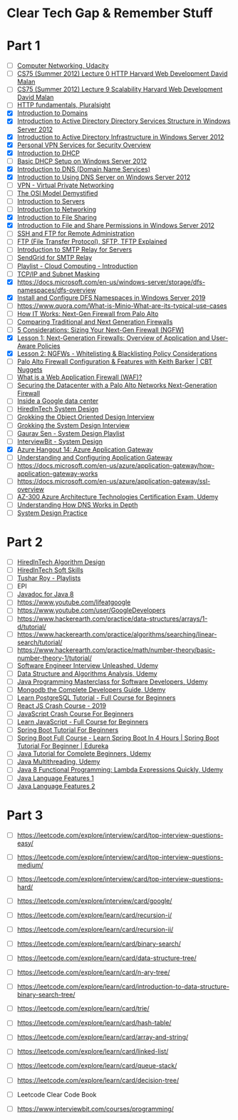 # Clear Tech Gap & Remember Stuff

# Part 1

- [ ] [Computer Networking, Udacity](https://www.udacity.com/course/computer-networking--ud436)
- [ ] [CS75 (Summer 2012) Lecture 0 HTTP Harvard Web Development David Malan](https://www.youtube.com/watch?v=8KuO4r5CHjM) 
- [ ] [CS75 (Summer 2012) Lecture 9 Scalability Harvard Web Development David Malan](https://www.youtube.com/watch?v=-W9F__D3oY4)
- [ ] [HTTP fundamentals, Pluralsight](https://app.pluralsight.com/library/courses/xhttp-fund/table-of-contents)
- [X] [Introduction to Domains](https://www.youtube.com/watch?v=ut_oLhMhJsY)
- [X] [Introduction to Active Directory Directory Services Structure in Windows Server 2012](https://www.youtube.com/watch?v=lFwek_OuYZ8)
- [X] [Introduction to Active Directory Infrastructure in Windows Server 2012](https://www.youtube.com/watch?v=hxgz7MR7MGQ)
- [X] [Personal VPN Services for Security Overview](https://www.youtube.com/watch?v=5e_gsGoNOf4)
- [X] [Introduction to DHCP](https://www.youtube.com/watch?v=g7mroO_BLD0)
- [ ] [Basic DHCP Setup on Windows Server 2012](https://www.youtube.com/watch?v=ZfsXh_LSkgE)
- [X] [Introduction to DNS (Domain Name Services)](https://www.youtube.com/watch?v=VwpP8PUzqLw)
- [X] [Introduction to Using DNS Server on Windows Server 2012](https://www.youtube.com/watch?v=6c3mwjjr3AQ)
- [ ] [VPN - Virtual Private Networking](https://www.youtube.com/watch?v=q4P4BjjXghQ)
- [ ] [The OSI Model Demystified](https://www.youtube.com/watch?v=HEEnLZV2wGI)
- [ ] [Introduction to Servers](https://www.youtube.com/watch?v=CDxaRfwzFrs)
- [ ] [Introduction to Networking](https://www.youtube.com/watch?v=rL8RSFQG8do)
- [X] [Introduction to File Sharing](https://www.youtube.com/watch?v=uFQhawnWOrI)
- [X] [Introduction to File and Share Permissions in Windows Server 2012](https://www.youtube.com/watch?v=fJHFmt6F0Rc)
- [ ] [SSH and FTP for Remote Administration](https://www.youtube.com/watch?v=o-W_mDGX1bY)
- [ ] [FTP (File Transfer Protocol), SFTP, TFTP Explained](https://www.youtube.com/watch?v=tOj8MSEIbfA)
- [ ] [Introduction to SMTP Relay for Servers](https://www.youtube.com/watch?v=iVJDZRLBWz8)
- [ ] [SendGrid for SMTP Relay](https://www.youtube.com/watch?v=zGId3nvTcj0)
- [ ] [Playlist - Cloud Computing - Introduction](https://www.youtube.com/playlist?list=PLJcaPjxegjBWWtJHeKzGTTa5JF4UrO2o_)
- [ ] [TCP/IP and Subnet Masking](https://www.youtube.com/watch?v=EkNq4TrHP_U)
- [X] https://docs.microsoft.com/en-us/windows-server/storage/dfs-namespaces/dfs-overview
- [X] [Install and Configure DFS Namespaces in Windows Server 2019](https://www.youtube.com/watch?v=gt8iEZ2xnqM)
- [ ] https://www.quora.com/What-is-Minio-What-are-its-typical-use-cases
- [ ] [How IT Works: Next-Gen Firewall from Palo Alto](https://www.youtube.com/watch?v=a_6YbFLTt7s)
- [ ] [Comparing Traditional and Next Generation Firewalls](https://www.youtube.com/watch?v=K3pwB8OwJ3c)
- [ ] [5 Considerations: Sizing Your Next-Gen Firewall (NGFW)](https://www.youtube.com/watch?v=12AqJdlqXzM)
- [X] [Lesson 1: Next-Generation Firewalls: Overview of Application and User-Aware Policies](https://www.youtube.com/watch?v=Y8Bu0ukdSpQ)
- [X] [Lesson 2: NGFWs - Whitelisting & Blacklisting Policy Considerations](https://www.youtube.com/watch?v=yBJAKwr4PKc)
- [ ] [Palo Alto Firewall Configuration & Features with Keith Barker | CBT Nuggets](https://www.youtube.com/watch?v=KNhDiW_7PoQ)
- [ ] [What is a Web Application Firewall (WAF)?](https://www.youtube.com/watch?v=p8CQcF_9280)
- [ ] [Securing the Datacenter with a Palo Alto Networks Next-Generation Firewall](https://www.youtube.com/watch?v=ZsAPPUVK-DY)
- [ ] [Inside a Google data center](https://www.youtube.com/watch?v=XZmGGAbHqa0)
- [ ] [HiredInTech System Design](https://www.hiredintech.com/system-design)
- [ ] [Grokking the Object Oriented Design Interview](https://www.educative.io/courses/grokking-the-object-oriented-design-interview/qVDnLQ75r5G)
- [ ] [Grokking the System Design Interview](https://www.educative.io/courses/grokking-the-system-design-interview)
- [ ] [Gaurav Sen - System Design Playlist](https://www.youtube.com/playlist?list=PLMCXHnjXnTnvo6alSjVkgxV-VH6EPyvoX)
- [ ] [InterviewBit - System Design](https://www.interviewbit.com/courses/system-design/)
- [X] [Azure Hangout 14: Azure Application Gateway](https://www.youtube.com/watch?v=yiVKUml0mj4)
- [ ] [Understanding and Configuring Application Gateway](https://www.youtube.com/watch?v=bPyH0W5oDT8)
- [ ] https://docs.microsoft.com/en-us/azure/application-gateway/how-application-gateway-works
- [ ] https://docs.microsoft.com/en-us/azure/application-gateway/ssl-overview
- [ ] [AZ-300 Azure Architecture Technologies Certification Exam, Udemy](https://www.udemy.com/course/70534-azure/)
- [ ] [Understanding How DNS Works in Depth](https://www.youtube.com/watch?v=T-eghY-9WdE)
- [ ] [System Design Practice](https://github.com/checkcheckzz/system-design-interview)

# Part 2
- [ ] [HiredInTech Algorithm Design](https://www.hiredintech.com/courses/algorithm-design)
- [ ] [HiredInTech Soft Skills](https://www.hiredintech.com/courses/interview-strategies)
- [ ] [Tushar Roy - Playlists](https://www.youtube.com/user/tusharroy2525/playlists)
- [ ] EPI
- [ ] [Javadoc for Java 8](https://docs.oracle.com/javase/8/docs/api/)
- [ ] https://www.youtube.com/lifeatgoogle
- [ ] https://www.youtube.com/user/GoogleDevelopers
- [ ] https://www.hackerearth.com/practice/data-structures/arrays/1-d/tutorial/
- [ ] https://www.hackerearth.com/practice/algorithms/searching/linear-search/tutorial/
- [ ] https://www.hackerearth.com/practice/math/number-theory/basic-number-theory-1/tutorial/
- [ ] [Software Engineer Interview Unleashed, Udemy](https://www.udemy.com/course/software-engineer-interview-unleashed/learn/lecture/5744284?start=0)
- [ ] [Data Structure and Algorithms Analysis, Udemy](https://www.udemy.com/course/data-structure-and-algorithms-analysis/learn/lecture/6292922?start=0#overview)
- [ ] [Java Programming Masterclass for Software Developers, Udemy](https://www.udemy.com/course/java-the-complete-java-developer-course/)
- [ ] [Mongodb the Complete Developers Guide, Udemy](https://www.udemy.com/course/mongodb-the-complete-developers-guide/learn/lecture/11758266#overview)
- [ ] [Learn PostgreSQL Tutorial - Full Course for Beginners](https://www.youtube.com/watch?v=qw--VYLpxG4)
- [ ] [React JS Crash Course - 2019](https://www.youtube.com/watch?v=sBws8MSXN7A)
- [ ] [JavaScript Crash Course For Beginners](https://www.youtube.com/watch?v=hdI2bqOjy3c)
- [ ] [Learn JavaScript - Full Course for Beginners](https://www.youtube.com/watch?v=PkZNo7MFNFg)
- [ ] [Spring Boot Tutorial For Beginners](https://www.youtube.com/watch?v=PSP1-2cN7vM)
- [ ] [Spring Boot Full Course - Learn Spring Boot In 4 Hours | Spring Boot Tutorial For Beginner | Edureka](https://www.youtube.com/watch?v=UfOxcrxhC0s)
- [ ] [Java Tutorial for Complete Beginners, Udemy](https://www.udemy.com/course/java-tutorial/)
- [ ] [Java Multithreading, Udemy](https://www.udemy.com/course/java-multithreading/)
- [ ] [Java 8 Functional Programming: Lambda Expressions Quickly, Udemy](https://www.udemy.com/course/java-lambda-expression-video-tutorial/)
- [ ] [Java Language Features 1](https://intellipaat.com/blog/interview-question/java-interview-questions/)
- [ ] [Java Language Features 2](https://www.freecodecamp.org/news/review-these-50-questions-to-crack-your-java-programming-interview-69d03d746b7f/)

# Part 3
- [ ] https://leetcode.com/explore/interview/card/top-interview-questions-easy/
- [ ] https://leetcode.com/explore/interview/card/top-interview-questions-medium/
- [ ] https://leetcode.com/explore/interview/card/top-interview-questions-hard/
- [ ] https://leetcode.com/explore/interview/card/google/
- [ ] https://leetcode.com/explore/learn/card/recursion-i/
- [ ] https://leetcode.com/explore/learn/card/recursion-ii/
- [ ] https://leetcode.com/explore/learn/card/binary-search/
- [ ] https://leetcode.com/explore/learn/card/data-structure-tree/
- [ ] https://leetcode.com/explore/learn/card/n-ary-tree/
- [ ] https://leetcode.com/explore/learn/card/introduction-to-data-structure-binary-search-tree/
- [ ] https://leetcode.com/explore/learn/card/trie/
- [ ] https://leetcode.com/explore/learn/card/hash-table/
- [ ] https://leetcode.com/explore/learn/card/array-and-string/
- [ ] https://leetcode.com/explore/learn/card/linked-list/
- [ ] https://leetcode.com/explore/learn/card/queue-stack/
- [ ] https://leetcode.com/explore/learn/card/decision-tree/
- [ ] Leetcode Clear Code Book
- [ ] https://www.interviewbit.com/courses/programming/



